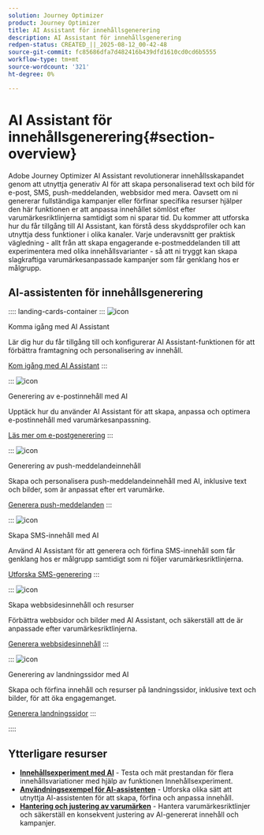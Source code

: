 ```yaml
---
solution: Journey Optimizer
product: Journey Optimizer
title: AI Assistant för innehållsgenerering
description: AI Assistant för innehållsgenerering
redpen-status: CREATED_||_2025-08-12_00-42-48
source-git-commit: fc85686dfa7d482416b439dfd1610cd0cd6b5555
workflow-type: tm+mt
source-wordcount: '321'
ht-degree: 0%

---
```



# AI Assistant för innehållsgenerering{#section-overview}

Adobe Journey Optimizer AI Assistant revolutionerar innehållsskapandet genom att utnyttja generativ AI för att skapa personaliserad text och bild för e-post, SMS, push-meddelanden, webbsidor med mera. Oavsett om ni genererar fullständiga kampanjer eller förfinar specifika resurser hjälper den här funktionen er att anpassa innehållet sömlöst efter varumärkesriktlinjerna samtidigt som ni sparar tid. Du kommer att utforska hur du får tillgång till AI Assistant, kan förstå dess skyddsprofiler och kan utnyttja dess funktioner i olika kanaler. Varje underavsnitt ger praktisk vägledning - allt från att skapa engagerande e-postmeddelanden till att experimentera med olika innehållsvarianter - så att ni tryggt kan skapa slagkraftiga varumärkesanpassade kampanjer som får genklang hos er målgrupp.

## AI-assistenten för innehållsgenerering

:::: landing-cards-container
:::
![icon](https://cdn.experienceleague.adobe.com/icons/circle-play.svg)

Komma igång med AI Assistant

Lär dig hur du får tillgång till och konfigurerar AI Assistant-funktionen för att förbättra framtagning och personalisering av innehåll.

[Kom igång med AI Assistant](../using/content-management/gs-generative.md)
:::

:::
![icon](https://cdn.experienceleague.adobe.com/icons/envelope.svg)

Generering av e-postinnehåll med AI

Upptäck hur du använder AI Assistant för att skapa, anpassa och optimera e-postinnehåll med varumärkesanpassning.

[Läs mer om e-postgenerering](../using/content-management/generative-email.md)
:::

:::
![icon](https://cdn.experienceleague.adobe.com/icons/bell.svg)

Generering av push-meddelandeinnehåll

Skapa och personalisera push-meddelandeinnehåll med AI, inklusive text och bilder, som är anpassat efter ert varumärke.

[Generera push-meddelanden](../using/content-management/generative-push.md)
:::

:::
![icon](https://cdn.experienceleague.adobe.com/icons/message.svg)

Skapa SMS-innehåll med AI

Använd AI Assistant för att generera och förfina SMS-innehåll som får genklang hos er målgrupp samtidigt som ni följer varumärkesriktlinjerna.

[Utforska SMS-generering](../using/content-management/generative-sms.md)
:::

:::
![icon](https://cdn.experienceleague.adobe.com/icons/globe.svg)

Skapa webbsidesinnehåll och resurser

Förbättra webbsidor och bilder med AI Assistant, och säkerställ att de är anpassade efter varumärkesriktlinjerna.

[Generera webbsidesinnehåll](../using/content-management/generative-web.md)
:::

:::
![icon](https://cdn.experienceleague.adobe.com/icons/window-maximize.svg)

Generering av landningssidor med AI

Skapa och förfina innehåll och resurser på landningssidor, inklusive text och bilder, för att öka engagemanget.

[Generera landningssidor](../using/content-management/generative-lp.md)
:::

::::


## Ytterligare resurser

- **[Innehållsexperiment med AI](../using/content-management/generative-experimentation.md)** - Testa och mät prestandan för flera innehållsvariationer med hjälp av funktionen Innehållsexperiment.
- **[Användningsexempel för AI-assistenten](../using/content-management/generative-uc.md)** - Utforska olika sätt att utnyttja AI-assistenten för att skapa, förfina och anpassa innehåll.
- **[Hantering och justering av varumärken](brands-landing-page.md)** - Hantera varumärkesriktlinjer och säkerställ en konsekvent justering av AI-genererat innehåll och kampanjer.
